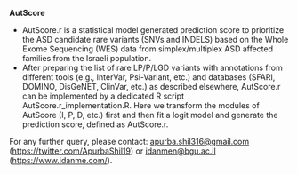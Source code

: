 **AutScore**

- AutScore.r is a statistical model generated prediction score to prioritize the ASD candidate rare variants (SNVs and INDELS) based on the Whole Exome Sequencing (WES) data from simplex/multiplex ASD affected families from the Israeli population.
- After preparing the list of rare LP/P/LGD variants with annotations from different tools (e.g., InterVar, Psi-Variant, etc.) and databases (SFARI, DOMINO, DisGeNET, ClinVar, etc.) as described elsewhere, AutScore.r can be implemented by a dedicated R script AutScore.r_implementation.R. Here we transform the modules of AutScore (I, P, D, etc.) first and then fit a logit model and generate the prediction score, defined as AutScore.r. 

For any further query, please contact: apurba.shil316@gmail.com (https://twitter.com/ApurbaShil19) or idanmen@bgu.ac.il (https://www.idanme.com/).
